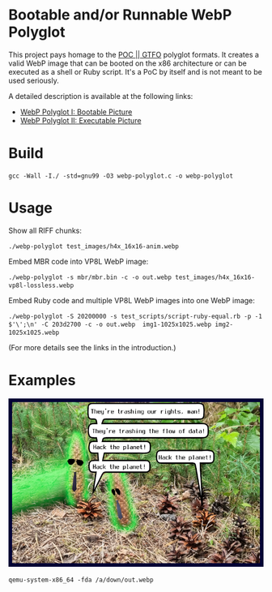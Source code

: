 # Bootable and/or Runnable WebP Polyglot

This project pays homage to the [POC || GTFO](https://github.com/angea/pocorgtfo) polyglot formats. It creates a valid WebP image that can be booted on the x86 architecture or can be executed as a shell or Ruby script. It's a PoC by itself and is not meant to be used seriously.

A detailed description is available at the following links:

* [WebP Polyglot I: Bootable Picture](https://research.h4x.cz/html/2023/2023-08-08--webp_polyglot_i-bootable_picture.html)
* [WebP Polyglot II: Executable Picture](https://research.h4x.cz/html/2023/2023-09-01--webp_polyglot_ii-script.html)


# Build

```shell
gcc -Wall -I./ -std=gnu99 -O3 webp-polyglot.c -o webp-polyglot
```


# Usage

Show all RIFF chunks:
```shell
./webp-polyglot test_images/h4x_16x16-anim.webp
```

Embed MBR code into VP8L WebP image:
```shell
./webp-polyglot -s mbr/mbr.bin -c -o out.webp test_images/h4x_16x16-vp8l-lossless.webp
```

Embed Ruby code and multiple VP8L WebP images into one WebP image:
```shell
./webp-polyglot -S 20200000 -s test_scripts/script-ruby-equal.rb -p -1 $'\';\n' -C 203d2700 -c -o out.webp  img1-1025x1025.webp img2-1025x1025.webp
```

(For more details see the links in the introduction.)


# Examples

![This image can be booted on x86.](examples/hack_the_forest-cones.mbr.webp)

```shell
qemu-system-x86_64 -fda /a/down/out.webp
```

